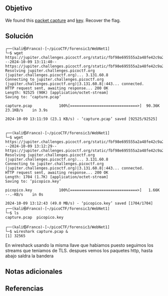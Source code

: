 ## Objetivo
We found this [packet capture](https://jupiter.challenges.picoctf.org/static/fbf98e695555a2a48fe42c9a245de376/capture.pcap) and [key](https://jupiter.challenges.picoctf.org/static/fbf98e695555a2a48fe42c9a245de376/picopico.key). Recover the flag.
## Solución                                                                                    
```
┌──(kali㉿Franco)-[~/picoCTF/forensic3/WebNet1]
└─$ wget https://jupiter.challenges.picoctf.org/static/fbf98e695555a2a48fe42c9a245de376/capture.pcap      
--2024-10-09 13:11:40--  https://jupiter.challenges.picoctf.org/static/fbf98e695555a2a48fe42c9a245de376/capture.pcap
Resolving jupiter.challenges.picoctf.org (jupiter.challenges.picoctf.org)... 3.131.60.8
Connecting to jupiter.challenges.picoctf.org (jupiter.challenges.picoctf.org)|3.131.60.8|:443... connected.
HTTP request sent, awaiting response... 200 OK
Length: 92525 (90K) [application/octet-stream]
Saving to: ‘capture.pcap’

capture.pcap            100%[==============================>]  90.36K  23.1KB/s    in 3.9s    

2024-10-09 13:11:59 (23.1 KB/s) - ‘capture.pcap’ saved [92525/92525]

                                                                                               
┌──(kali㉿Franco)-[~/picoCTF/forensic3/WebNet1]
└─$ wget https://jupiter.challenges.picoctf.org/static/fbf98e695555a2a48fe42c9a245de376/picopico.key
--2024-10-09 13:12:29--  https://jupiter.challenges.picoctf.org/static/fbf98e695555a2a48fe42c9a245de376/picopico.key
Resolving jupiter.challenges.picoctf.org (jupiter.challenges.picoctf.org)... 3.131.60.8
Connecting to jupiter.challenges.picoctf.org (jupiter.challenges.picoctf.org)|3.131.60.8|:443... connected.
HTTP request sent, awaiting response... 200 OK
Length: 1704 (1.7K) [application/octet-stream]
Saving to: ‘picopico.key’

picopico.key            100%[==============================>]   1.66K  --.-KB/s    in 0s      

2024-10-09 13:12:43 (49.0 MB/s) - ‘picopico.key’ saved [1704/1704]                                                                                            
┌──(kali㉿Franco)-[~/picoCTF/forensic3/WebNet1]
└─$ ls
capture.pcap  picopico.key

┌──(kali㉿Franco)-[~/picoCTF/forensic3/WebNet1]
└─$ wireshark capture.pcap &
[1] 32565
```

En wireshack usando la misma llave que habiamos puesto seguimos los streams que teniamos de TLS. despues vemos los paquetes http, hasta abajo saldra la bandera
## Notas adicionales

## Referencias